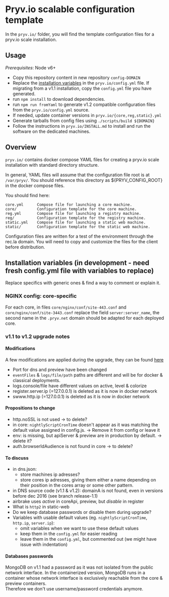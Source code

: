 # Pryv.io scalable configuration template

In the `pryv.io/` folder, you will find the template configuration files for a pryv.io scale installation.
 
 
## Usage

*Prerequisites*: Node v6+

* Copy this repository content in new repository `config-DOMAIN`
* Replace the [installation variables](#installation-variables) in the `pryv.io/config.yml` file. If migrating from a v1.1 installation, copy the `config.yml` file you have generated.
* run `npm install` to download dependencies.
* run `npm run fromYaml` to generate v1.2 compatible configuration files from the `pryv.io/config.yml` source.
* If needed, update container versions in `pryv.io/{core,reg,static}.yml`
* Generate tarballs from config files using `./scripts/build ${DOMAIN}`
* Follow the instructions in `pryv.io/INSTALL.md` to install and run the software on the dedicated machines.


## Overview

`pryv.io/` contains docker compose YAML files for creating a pryv.io scale
installation with standard directory structure. 

In general, YAML files will assume that the configuration file root is at 
`/var/pryv/`. You should reference this directory as ${PRYV_CONFIG_ROOT} in the
docker compose files. 

You should find here: 

    core.yml      Compose file for launching a core machine.
    core/         Configuration template for the core machine. 
    reg.yml       Compose file for launching a registry machine. 
    reg/          Configuration template for the registry machine. 
    static.yml    Compose file for launching a static web machine. 
    static/       Configuration template for the static web machine. 
    
Configuration files are written for a test of the environment through the rec.la
domain. You will need to copy and customize the files for the client before
distribution. 


## Installation variables (in development - need fresh config.yml file with variables to replace)

Replace specifics with generic ones & find a way to comment or explain it.

### NGINX config: core-specific

For each core, in files `core/nginx/conf/site-443.conf` and `core/nginx/conf/site-3443.conf` replace the field `server:server_name`, the second name in the `.pryv.net` domain should be adapted for each deployed core.


### v1.1 to v1.2 upgrade notes

#### Modifications

A few modifications are applied during the upgrade, they can be found [here](https://github.com/pryv/config-template-pryv.io-scale/blob/master/src/yaml-to-v1.2.js#L149)

* Port for dns and preview have been changed
* `eventFiles` & `logs/file/path` paths are different and will be for docker & classical deployments.
* logs.console/file have different values on active, level & colorize
* register.server.ip (=127.0.0.1) is deleted as it is now in docker network
* swww.http.ip (=127.0.0.1) is deleted as it is now in docker network


#### Propositions to change

* http.noSSL is not used -> to delete?
* in core: `nightlyScriptCronTime` doesn't appear as it was matching the default value assigned in config.js. -> Remove it from config or leave it 
* env: is missing, but apiServer & preview are in production by default. -> delete it?
* auth.browserIdAudience is not found in core -> to delete?


#### To discuss

* in dns.json: 
	* store machines ip adresses?  
	* store cores ip adresses, giving them either a name depending on their position in the cores array or some other pattern.
* in DNS source code (v1.1 & v1.2): domainA is not found, even in versions before dec 2016 (see branch release-1.1)
* airbrake uses *active* in coreApi, preview, but *disable* in register
* What is `http2` in static-web
* Do we keep database passwords or disable them during upgrade?
* Variables with usable default values (eg. `nightlyScriptCronTime`, `http.ip`, `server.ip`): 
	* omit variables when we want to use these default values  
	* keep them in the `config.yml` for easier reading  
	* leave them in the `config.yml`, but commented out (we might have issue with indentation)


#### Databases passwords

MongoDB on v1.1 had a password as it was not isolated from the public network interface. In the containerized version,
MongoDB runs in a container whose network interface is exclusively reachable from the core & preview containers.  
Therefore we don't use username/password credentials anymore.
